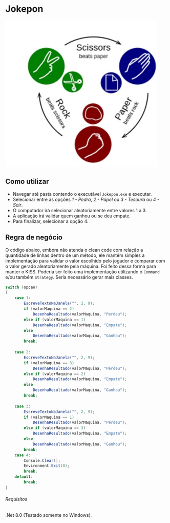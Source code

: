 # Jokepon

![Pedra, Papel e Tesoura](https://github.com/Ngofilho/Jokepon/blob/assets/jokepon.jpg?raw=true)

## Como utilizar
- Navegar até pasta contendo o executável `Jokepon.exe` e executar.  
- Selecionar entre as opções *1 - Pedra*, *2 - Papel* ou *3 - Tesoura* ou *4 - Sair*.  
- O computador irá selecionar aleatoriamente entre valores 1 a 3.  
- A aplicação irá validar quem ganhou ou se deu empate.  
- Para finalizar, selecionar a opção 4.  

## Regra de negócio
O código abaixo, embora não atenda o clean code com relação a quantidade de linhas dentro de um método, ele mantém simples a implementação para validar o valor escolhido pelo jogador e comparar com o valor gerado aleatoriamente pela máquina.
Foi feito dessa forma para manter o KISS.
Poderia ser feito uma implementação utilizando o `Command` e/ou também `Strategy`. Seria necessário gerar mais classes.

```csharp
switch (opcao)
{
    case 1:
        EscreveTextoNaJanela("", 2, 9);
        if (valorMaquina == 2)
            DesenhaResultado(valorMaquina, "Perdeu");
        else if (valorMaquina == 1)
            DesenhaResultado(valorMaquina, "Empate");
        else
            DesenhaResultado(valorMaquina, "Ganhou");
        break;

    case 2:
        EscreveTextoNaJanela("", 2, 9);
        if (valorMaquina == 3)
            DesenhaResultado(valorMaquina, "Perdeu");
        else if (valorMaquina == 2)
            DesenhaResultado(valorMaquina, "Empate");
        else
            DesenhaResultado(valorMaquina, "Ganhou");
        break;

    case 3:
        EscreveTextoNaJanela("", 2, 9);
        if (valorMaquina == 1)
            DesenhaResultado(valorMaquina, "Perdeu");
        else if (valorMaquina == 3)
            DesenhaResultado(valorMaquina, "Empate");
        else
            DesenhaResultado(valorMaquina, "Ganhou");
        break;
    case 4:
        Console.Clear();
        Environment.Exit(0);
        break;
    default:
        break;
}

```

###### Requisitos
.Net 8.0 (Testado somente no Windows).
